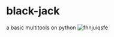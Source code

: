 # black-jack
a basic multitools on python 
![fhnjuiqsfe](https://github.com/user-attachments/assets/06887e01-7eab-49ff-9097-ac21c7a08af5)
